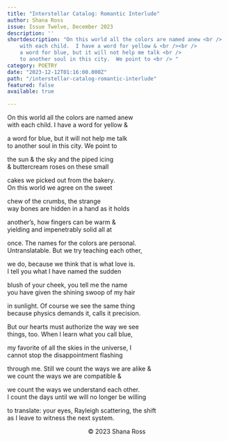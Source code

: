 ```yaml
---
title: "Interstellar Catalog: Romantic Interlude"
author: Shana Ross
issue: Issue Twelve, December 2023
description: ''
shortdescription: "On this world all the colors are named anew <br />
    with each child.  I have a word for yellow & <br /><br /> 
    a word for blue, but it will not help me talk <br /> 
    to another soul in this city.  We point to <br /> "
category: POETRY
date: "2023-12-12T01:16:00.000Z"
path: "/interstellar-catalog-romantic-interlude"
featured: false
available: true

---
```


On this world all the colors are named anew <br />
with each child.  I have a word for yellow & <br /> 

a word for blue, but it will not help me talk <br /> 
to another soul in this city.  We point to <br /> 

the sun & the sky and the piped icing <br /> 
& buttercream roses on these small <br /> 

cakes we picked out from the bakery. <br /> 
On this world we agree on the sweet <br /> 

chew of the crumbs, the strange <br /> 
way bones are hidden in a hand as it holds <br /> 

another’s, how fingers can be warm & <br />
yielding and impenetrably solid all at <br />

once.  The names for the colors are personal. <br /> 
Untranslatable. But we try teaching each other, <br />

we do, because we think that is what love is. <br />
I tell you what I have named the sudden <br />

blush of your cheek, you tell me the name <br />
you have given the shining swoop of my hair <br />

in sunlight.  Of course we see the same thing <br />
because physics demands it, calls it precision. <br />

But our hearts must authorize the way we see <br />
things, too.  When I learn what you call blue, <br />

my favorite of all the skies in the universe, I <br />
cannot stop the disappointment flashing <br />

through me.  Still we count the ways we are alike & <br />
we count the ways we are compatible & <br />

we count the ways we understand each other. <br /> 
I count the days until we will no longer be willing <br /> 

to translate: your eyes, Rayleigh scattering, the shift <br />
as I leave to witness the next system. <br />



<p style="text-align: center;">© 2023 Shana Ross</p>